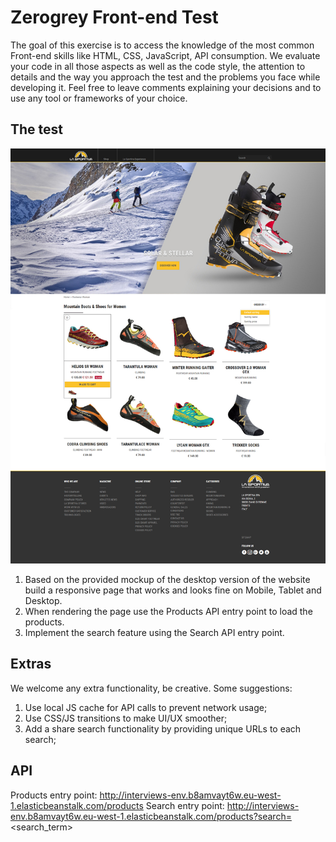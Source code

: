 # Zerogrey Front-end Test

The goal of this exercise is to access the knowledge of the most common Front-end skills like HTML, CSS, JavaScript, API consumption.
We evaluate your code in all those aspects as well as the code style, the attention to details and the way you approach the test and the problems you face while developing it.
Feel free to leave comments explaining your decisions and to use any tool or frameworks of your choice.

## The test
![preview](./mockup/zerogrey_technical_test.jpg)
1. Based on the provided mockup of the desktop version of the website build a responsive page that works and looks fine on Mobile, Tablet and Desktop.
1. When rendering the page use the Products API entry point to load the products.
1. Implement the search feature using the Search API entry point.

## Extras
We welcome any extra functionality, be creative. Some suggestions:
1. Use local JS cache for API calls to prevent network usage;
1. Use CSS/JS transitions to make UI/UX smoother;
1. Add a share search functionality by providing unique URLs to each search;

## API
Products entry point: http://interviews-env.b8amvayt6w.eu-west-1.elasticbeanstalk.com/products
Search entry point: http://interviews-env.b8amvayt6w.eu-west-1.elasticbeanstalk.com/products?search=<search_term>